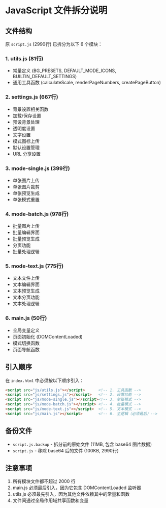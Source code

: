 # JavaScript 文件拆分说明

## 文件结构

原 `script.js` (2990行) 已拆分为以下 6 个模块：

### 1. utils.js (81行)
- 常量定义 (BG_PRESETS, DEFAULT_MODE_ICONS, BUILTIN_DEFAULT_SETTINGS)
- 通用工具函数 (calculateScale, renderPageNumbers, createPageButton)

### 2. settings.js (667行)
- 背景设置相关函数
- 加载/保存设置
- 预设背景处理
- 透明度设置
- 文字设置
- 模式图标上传
- 默认设置管理
- URL 分享设置

### 3. mode-single.js (399行)
- 单张图片上传
- 单张图片裁剪
- 单张预览生成
- 单张模式重置

### 4. mode-batch.js (978行)
- 批量图片上传
- 批量编辑界面
- 批量预览生成
- 分页功能
- 批量处理逻辑

### 5. mode-text.js (775行)
- 文本文件上传
- 文本编辑界面  
- 文本预览生成
- 文本分页功能
- 文本处理逻辑

### 6. main.js (50行)
- 全局变量定义
- 页面初始化 (DOMContentLoaded)
- 模式切换函数
- 页面导航函数

## 引入顺序

在 `index.html` 中必须按以下顺序引入：

```html
<script src="js/utils.js"></script>      <!-- 1. 工具函数 -->
<script src="js/settings.js"></script>   <!-- 2. 设置功能 -->
<script src="js/mode-single.js"></script><!-- 3. 单张模式 -->
<script src="js/mode-batch.js"></script> <!-- 4. 批量模式 -->
<script src="js/mode-text.js"></script>  <!-- 5. 文本模式 -->
<script src="js/main.js"></script>       <!-- 6. 主逻辑（必须最后）-->
```

## 备份文件

- `script.js.backup` - 拆分前的原始文件 (11MB, 包含 base64 图片数据)
- `script.js` - 移除 base64 后的文件 (100KB, 2990行)

## 注意事项

1. 所有模块文件都不超过 2000 行
2. main.js 必须最后引入，因为它包含 DOMContentLoaded 监听器
3. utils.js 必须最先引入，因为其他文件依赖其中的常量和函数
4. 文件间通过全局作用域共享函数和变量
